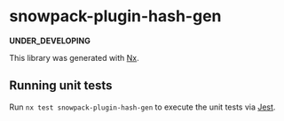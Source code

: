# snowpack-plugin-hash-gen

**UNDER_DEVELOPING**

This library was generated with [Nx](https://nx.dev).

## Running unit tests

Run `nx test snowpack-plugin-hash-gen` to execute the unit tests via [Jest](https://jestjs.io).
